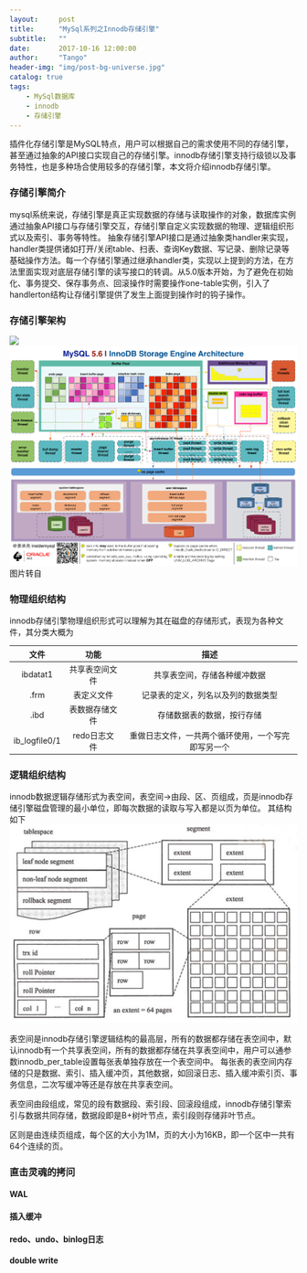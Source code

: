 ```yaml
---
layout:     post
title:      "MySql系列之Innodb存储引擎"
subtitle:   ""
date:       2017-10-16 12:00:00
author:     "Tango"
header-img: "img/post-bg-universe.jpg"
catalog: true
tags:   
    - MySql数据库 
    - innodb
    - 存储引擎
---
```



插件化存储引擎是MySQL特点，用户可以根据自己的需求使用不同的存储引擎，甚至通过抽象的API接口实现自己的存储引擎。innodb存储引擎支持行级锁以及事务特性，也是多种场合使用较多的存储引擎，本文将介绍innodb存储引擎。

### 存储引擎简介

mysql系统来说，存储引擎是真正实现数据的存储与读取操作的对象，数据库实例通过抽象API接口与存储引擎交互，存储引擎自定义实现数据的物理、逻辑组织形式以及索引、事务等特性。
抽象存储引擎API接口是通过抽象类handler来实现，handler类提供诸如打开/关闭table、扫表、查询Key数据、写记录、删除记录等基础操作方法。每一个存储引擎通过继承handler类，实现以上提到的方法，在方法里面实现对底层存储引擎的读写接口的转调。从5.0版本开始，为了避免在初始化、事务提交、保存事务点、回滚操作时需要操作one-table实例，引入了handlerton结构让存储引擎提供了发生上面提到操作时的钩子操作。


### 存储引擎架构
![](/img/in-post/mysql/post-innodb-memeory-disk.jpeg)
![](/img/in-post/mysql/post-innodb-engine-struct.jpeg)
图片转自 [](https://blog.csdn.net/nayanminxing/article/details/51151455)

### 物理组织结构
innodb存储引擎物理组织形式可以理解为其在磁盘的存储形式，表现为各种文件，其分类大概为  

| 文件 | 功能 | 描述 | 
| :--: | :--: | :--: |  
|ibdatat1|共享表空间文件|共享表空间，存储各种缓冲数据|
|.frm|表定义文件|记录表的定义，列名以及列的数据类型|
|.ibd|表数据存储文件|存储数据表的数据，按行存储|
|ib_logfile0/1|redo日志文件|重做日志文件，一共两个循环使用，一个写完即写另一个|


### 逻辑组织结构
innodb数据逻辑存储形式为表空间，表空间→由段、区、页组成，页是innodb存储引擎磁盘管理的最小单位，即每次数据的读取与写入都是以页为单位。
其结构如下
![](/img/in-post/mysql/post-innnodb-logic-storage.jpg)

表空间是innodb存储引擎逻辑结构的最高层，所有的数据都存储在表空间中，默认innodb有一个共享表空间，所有的数据都存储在共享表空间中，用户可以通参数innodb_per_table设置每张表单独存放在一个表空间中。
每张表的表空间内存储的只是数据、索引、插入缓冲页，其他数据，如回滚日志、插入缓冲索引页、事务信息，二次写缓冲等还是存放在共享表空间。

表空间由段组成，常见的段有数据段、索引段、回滚段组成，innodb存储引擎索引与数据共同存储，数据段即是B+树叶节点，索引段则存储非叶节点。

区则是由连续页组成，每个区的大小为1M，页的大小为16KB，即一个区中一共有64个连续的页。


### 直击灵魂的拷问

#### WAL
#### 插入缓冲
#### redo、undo、binlog日志
#### double write















